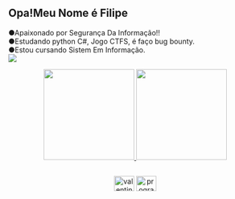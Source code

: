 <h2>Opa!Meu Nome é Filipe</h2>

●Apaixonado por Segurança Da Informação!!<br>
●Estudando python C#, Jogo CTFS, é faço bug bounty.<br>
●Estou cursando Sistem Em Informação.<br>
<img src="https://visitor-badge.glitch.me/badge?page_id=felpscybernet.visitor-badge">

<div align="center">
  <a href="https://github.com/felpscybernet">
  <img height="180em" src="https://github-readme-stats.vercel.app/api?username=felpscybernet&show_icons=true&theme=outrun&include_all_commits=true&count_private=true"/>
  <img height="180em" src="https://github-readme-stats.vercel.app/api/top-langs/?username=felpscybernet&layout=compact&langs_count=7&theme=outrun"/>
   <br>

  
  ##
  
  <div>
    <a href="https://www.linkedin.com/in/filipe-santos-araujo-1b809b21a/" target="blank"><img align="center" src="https://raw.githubusercontent.com/rahuldkjain/github-profile-readme-generator/master/src/images/icons/Social/linked-in-alt.svg" alt="valentine fernandes" height="30" width="40" /></a>
    <a href="https://www.instagram.com/filipesantosaraujo34/" target="blank"><img align="center" src="https://raw.githubusercontent.com/rahuldkjain/github-profile-readme-generator/master/src/images/icons/Social/instagram.svg" alt="programmerscrunity" height="30" width="40" /></a>
 
  </div>